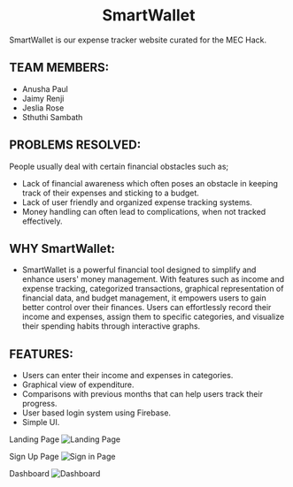 <h1 align="center">SmartWallet</h1>
SmartWallet is our expense tracker website curated for the MEC Hack.

## TEAM MEMBERS:

- Anusha Paul
- Jaimy Renji
- Jeslia Rose
- Sthuthi Sambath

## PROBLEMS RESOLVED:
People usually deal with certain financial obstacles such as;
- Lack of financial awareness which often poses an obstacle in keeping track of their expenses and sticking to a budget.
- Lack of user friendly and organized expense tracking systems.
- Money handling can often lead to complications, when not tracked effectively.

## WHY SmartWallet:
- SmartWallet is a powerful financial tool designed to simplify and enhance users' money management. With features such as income and expense tracking, categorized transactions, graphical representation of financial data, and budget management, it empowers users to gain better control over their finances. Users can effortlessly record their income and expenses, assign them to specific categories, and visualize their spending habits through interactive graphs.

## FEATURES:
- Users can enter their income and expenses in categories.
- Graphical view of expenditure.
- Comparisons with previous months that can help users track their progress.
- User based login system using Firebase.
- Simple UI.

Landing Page
![Landing Page](https://github.com/JaimyRenji/SmartWallet/assets/117106823/20ff4342-1f4d-4c8f-a0f6-3afa51fe9469)


Sign Up Page
![Sign in Page](https://github.com/JaimyRenji/SmartWallet/assets/117106823/d3289368-6a47-477e-9b6f-fd41350534a9)


Dashboard
![Dashboard](https://github.com/JaimyRenji/SmartWallet/assets/117106823/b660afc1-e665-4d82-ba21-94f8c3e53316)

